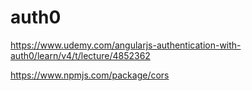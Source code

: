 # auth0





https://www.udemy.com/angularjs-authentication-with-auth0/learn/v4/t/lecture/4852362



https://www.npmjs.com/package/cors

















